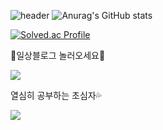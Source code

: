 ![header](https://capsule-render.vercel.app/api?&type=rounded&color=50C8FF&height=120&section=header&text=♡qlcskcode♥&fontColor=FFFFFF&fontSize=40)
![Anurag's GitHub stats](https://github-readme-stats.vercel.app/api?username=qlcskcode&show_icons=true&theme=default)

[![Solved.ac Profile](http://mazassumnida.wtf/api/v2/generate_badge?boj=qlcskcode)](https://solved.ac/qlcskcode)

🍒일상블로그 놀러오세요🍒

<a href="https://blog.naver.com/qlcskcode" target="_blank"><img src="https://img.shields.io/badge/일상-색코드?style=flat-square&logo=Naver&logoColor=white"/></a>

열심히 공부하는 초심자💦

<img src="https://img.shields.io/badge/배우는중-배경색?style=social&logo=Python&logoColor=99CCFF"/></a>

